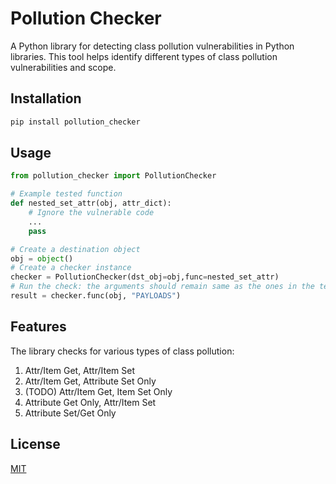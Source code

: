 # Pollution Checker

A Python library for detecting class pollution vulnerabilities in Python libraries. This tool helps identify different types of class pollution vulnerabilities and scope.

## Installation

```bash
pip install pollution_checker
```

## Usage

```python
from pollution_checker import PollutionChecker

# Example tested function
def nested_set_attr(obj, attr_dict):
    # Ignore the vulnerable code
    ...
    pass

# Create a destination object
obj = object()
# Create a checker instance
checker = PollutionChecker(dst_obj=obj,func=nested_set_attr)
# Run the check: the arguments should remain same as the ones in the tested function
result = checker.func(obj, "PAYLOADS")
```

## Features

The library checks for various types of class pollution:
1. Attr/Item Get, Attr/Item Set
2. Attr/Item Get, Attribute Set Only
3. (TODO) Attr/Item Get, Item Set Only
4. Attribute Get Only, Attr/Item Set
5. Attribute Set/Get Only

## License

[MIT](https://choosealicense.com/licenses/mit/)
